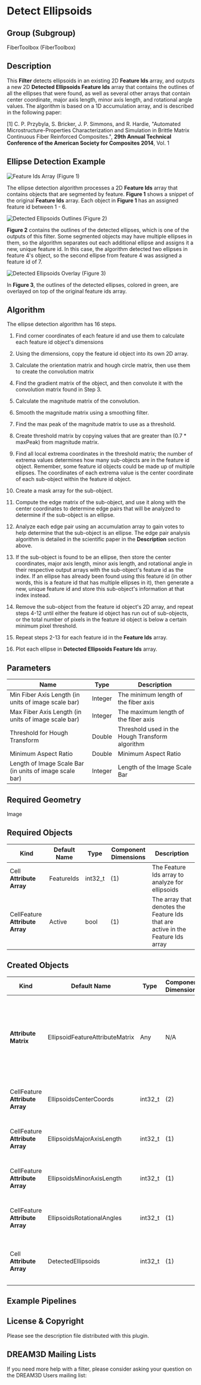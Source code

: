 # Detect Ellipsoids  #


## Group (Subgroup) ##

FiberToolbox (FiberToolbox)

## Description ##

This **Filter** detects ellipsoids in an existing 2D **Feature Ids** array, and outputs a new 2D **Detected Ellipsoids Feature Ids** array that contains the outlines of all the ellipses that were found, as well as several other arrays that contain center coordinate, major axis length, minor axis length, and rotational angle values.  The algorithm is based on a 1D accumulation array, and is described in the following paper:

[1] C. P. Przybyla, S. Bricker, J. P. Simmons, and R. Hardie, "Automated Microstructure-Properties Characterization and Simulation in Brittle Matrix Continuous Fiber Reinforced Composites.", **29th Annual Technical Conference of the American Society for Composites 2014**, Vol. 1

## Ellipse Detection Example ##

![Feature Ids Array (Figure 1)](Images/FeatureIds.png)

The ellipse detection algorithm processes a 2D **Feature Ids** array that contains objects that are segmented by feature.  **Figure 1** shows a snippet of the original **Feature Ids** array.  Each object in **Figure 1** has an assigned feature id between 1 - 6.

![Detected Ellipsoids Outlines (Figure 2)](Images/EllipseOutlines.png)

**Figure 2** contains the outlines of the detected ellipses, which is one of the outputs of this filter.  Some segmented objects may have multiple ellipses in them, so the algorithm separates out each additional ellipse and assigns it a new, unique feature id.  In this case, the algorithm detected two ellipses in feature 4's object, so the second ellipse from feature 4 was assigned a feature id of 7.

![Detected Ellipsoids Overlay (Figure 3)](Images/EllipseOutlinesOverlay.png)

In **Figure 3**, the outlines of the detected ellipses, colored in green, are overlayed on top of the original feature ids array.

## Algorithm ##

The ellipse detection algorithm has 16 steps.

1. Find corner coordinates of each feature id and use them to calculate each feature id object's dimensions

2. Using the dimensions, copy the feature id object into its own 2D array.

3. Calculate the orientation matrix and hough circle matrix, then use them to create the convolution matrix

4. Find the gradient matrix of the object, and then convolute it with the convolution matrix found in Step 3.

5. Calculate the magnitude matrix of the convolution.

6. Smooth the magnitude matrix using a smoothing filter.

7. Find the max peak of the magnitude matrix to use as a threshold.

8. Create threshold matrix by copying values that are greater than (0.7 * maxPeak) from magnitude matrix.

9. Find all local extrema coordinates in the threshold matrix; the number of extrema values determines how many sub-objects are in the feature id object.  Remember, some feature id objects could be made up of multiple ellipses. The coordinates of each extrema value is the center coordinate of each sub-object within the feature id object.

10. Create a mask array for the sub-object.

11. Compute the edge matrix of the sub-object, and use it along with the center coordinates to determine edge pairs that will be analyzed to determine if the sub-object is an ellipse.

12. Analyze each edge pair using an accumulation array to gain votes to help determine that the sub-object is an ellipse.  The edge pair analysis algorithm is detailed in the scientific paper in the **Description** section above.

13. If the sub-object is found to be an ellipse, then store the center coordinates, major axis length, minor axis length, and rotational angle in their respective output arrays with the sub-object's feature id as the index.  If an ellipse has already been found using this feature id (in other words, this is a feature id that has multiple ellipses in it), then generate a new, unique feature id and store this sub-object's information at that index instead.

14. Remove the sub-object from the feature id object's 2D array, and repeat steps 4-12 until either the feature id object has run out of sub-objects, or the total number of pixels in the feature id object is below a certain minimum pixel threshold.

15. Repeat steps 2-13 for each feature id in the **Feature Ids** array.

16. Plot each ellipse in **Detected Ellipsoids Feature Ids** array.

## Parameters ##

| Name | Type | Description |
|------|------|-------------|
| Min Fiber Axis Length (in units of image scale bar) | Integer | The minimum length of the fiber axis |
| Max Fiber Axis Length (in units of image scale bar) | Integer | The maximum length of the fiber axis |
| Threshold for Hough Transform | Double | Threshold used in the Hough Transform algorithm |
| Minimum Aspect Ratio | Double | Minimum Aspect Ratio |
| Length of Image Scale Bar (in units of image scale bar) | Integer | Length of the Image Scale Bar |

## Required Geometry ##

Image

## Required Objects ##

| Kind | Default Name | Type | Component Dimensions | Description |
|------|--------------|------|----------------------|-------------|
| Cell **Attribute Array** | FeatureIds | int32_t | (1) | The Feature Ids array to analyze for ellipsoids |
| CellFeature **Attribute Array** | Active | bool | (1) | The array that denotes the Feature Ids that are active in the Feature Ids array |

## Created Objects ##

| Kind | Default Name | Type | Component Dimensions | Description |
|------|--------------|------|----------------------|-------------|
| **Attribute Matrix**  | EllipsoidFeatureAttributeMatrix | Any | N/A | **Attribute Matrix** to store center coordinates, major axis length, minor axis length, and rotational angles arrays  |
| CellFeature **Attribute Array** | EllipsoidsCenterCoords | int32_t | (2) | The center coordinates array of detected ellipsoids |
| CellFeature **Attribute Array** | EllipsoidsMajorAxisLength | int32_t | (1) | The major axis length array of detected ellipsoids |
| CellFeature **Attribute Array** | EllipsoidsMinorAxisLength | int32_t | (1) | The minor axis length array of detected ellipsoids |
| CellFeature **Attribute Array** | EllipsoidsRotationalAngles | int32_t | (1) | The rotational angles array of detected ellipsoids |
| Cell **Attribute Array** | DetectedEllipsoids | int32_t | (1) | The Feature Ids array that contains detected ellipsoids |

## Example Pipelines ##



## License & Copyright ##

Please see the description file distributed with this plugin.

## DREAM3D Mailing Lists ##

If you need more help with a filter, please consider asking your question on the DREAM3D Users mailing list:
